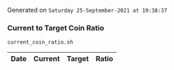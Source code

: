 Generated on `Saturday 25-September-2021 at 19:38:37`

### Current to Target Coin Ratio
`current_coin_ratio.sh`

Date|Current|Target|Ratio
---|---|---|---
